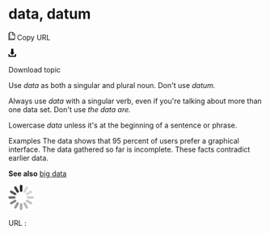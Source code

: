 # data, datum

![Copy URL](media/data-datum/Copy.png)
Copy URL

![Download](media/data-datum/Download.png)

Download topic

Use *data* as both a singular and plural noun. Don't use *datum.*

Always use *data* with a singular verb, even if you're talking about more than one data set. Don't use *the data are.* 

Lowercase *data* unless it's at the beginning of a sentence or phrase. 

Examples
The data shows that 95 percent of users prefer a graphical interface. 
The data gathered so far is incomplete. 
These facts contradict earlier data.

**See also** [big data](https://worldready.cloudapp.net/Styleguide/Read?id=2700&topicid=32563)

![In progress](media/data-datum/activity-large.gif)

URL :
